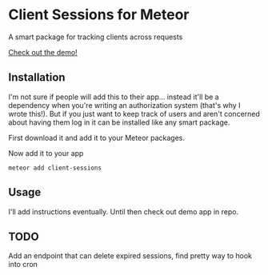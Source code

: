 # Client Sessions for Meteor

A smart package for tracking clients across requests

[Check out the demo!](http://client-sessions.meteor.com/)

## Installation

I'm not sure if people will add this to their app... instead it'll be a dependency when you're writing an authorization system (that's why I wrote this!). But if you just want to keep track of users and aren't concerned about having them log in it can be installed like any smart package.

First download it and add it to your Meteor packages.

Now add it to your app

    meteor add client-sessions

## Usage

I'll add instructions eventually. Until then check out demo app in repo.

## TODO

Add an endpoint that can delete expired sessions, find pretty way to hook into cron

